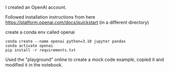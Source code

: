 I created an OpenAI account. 

Followed installation instructions from here https://platform.openai.com/docs/quickstart (in a different directory)

create a conda env called openai
```
conda create --name openai python=3.10 jupyter pandas
conda activate openai
pip install -r requirements.txt
```

Used the "playground" online to create a mock code example, copied it and modified it in the notebook.
